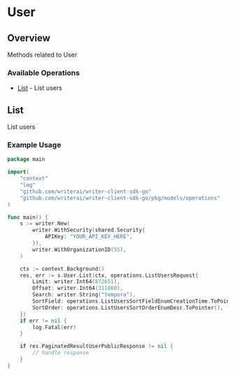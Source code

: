 # User

## Overview

Methods related to User

### Available Operations

* [List](#list) - List users

## List

List users

### Example Usage

```go
package main

import(
	"context"
	"log"
	"github.com/writerai/writer-client-sdk-go"
	"github.com/writerai/writer-client-sdk-go/pkg/models/operations"
)

func main() {
    s := writer.New(
        writer.WithSecurity(shared.Security{
            APIKey: "YOUR_API_KEY_HERE",
        }),
        writer.WithOrganizationID(55),
    )

    ctx := context.Background()
    res, err := s.User.List(ctx, operations.ListUsersRequest{
        Limit: writer.Int64(872651),
        Offset: writer.Int64(311860),
        Search: writer.String("tempora"),
        SortField: operations.ListUsersSortFieldEnumCreationTime.ToPointer(),
        SortOrder: operations.ListUsersSortOrderEnumDesc.ToPointer(),
    })
    if err != nil {
        log.Fatal(err)
    }

    if res.PaginatedResultUserPublicResponse != nil {
        // handle response
    }
}
```
